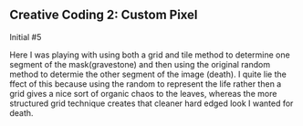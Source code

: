 ## Creative Coding 2: Custom Pixel
Initial #5

Here I was playing with using both a grid and tile method to determine one segment of the mask(gravestone) and then using the original random method to determie the other segment of the image (death). I quite lie the ffect of this because using the random to represent the life rather then a grid gives a nice sort of organic chaos to the leaves, whereas the more structured grid technique creates that cleaner hard edged look I wanted for death.
